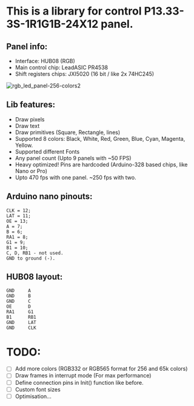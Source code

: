 # This is a library for control P13.33-3S-1R1G1B-24X12 panel.

## Panel info:
* Interface: HUB08 (RGB)
* Main control chip: LeadASIC PR4538
* Shift registers chips: JXI5020 (16 bit / like 2x 74HC245)

![rgb_led_panel-256-colors2](https://user-images.githubusercontent.com/3135063/31408538-5ef9a728-ae22-11e7-9c12-78d0051538ab.jpg)

## Lib features:
* Draw pixels
* Draw text
* Draw primitives (Square, Rectangle, lines)
* Supported 8 colors: Black, White, Red, Green, Blue, Cyan, Magenta, Yellow.
* Supported different Fonts
* Any panel count (Upto 9 panels with ~50 FPS)
* Heavy optimized! Pins are hardcoded (Arduino-328 based chips, like Nano or Pro)
* Upto 470 fps with one panel. ~250 fps with two.

## Arduino nano pinouts:
	CLK = 12;
	LAT = 11;
	OE = 13;
	A = 7;
	B = 6;
	RA1 = 8;
	G1 = 9;
	B1 = 10;
	C, D, RB1 - not used.
	GND to ground (-).

## HUB08 layout:
	GND		A
	GND		B
	GND		C
	OE		D
	RA1		G1
	B1		RB1
	GND		LAT
	GND		CLK


# TODO:
- [ ] Add more colors (RGB332 or RGB565 format for 256 and 65k colors)
- [ ] Draw frames in interrupt mode (For max performance)
- [ ] Define connection pins in Init() function like before.
- [ ] Custom font sizes
- [ ] Optimisation...
